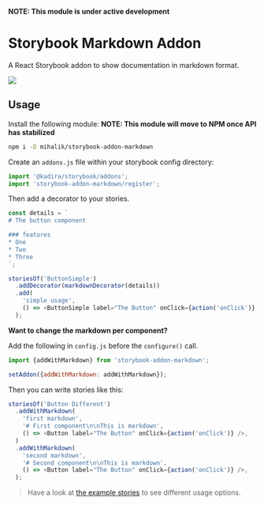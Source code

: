 **NOTE: This module is under active development**

# Storybook Markdown Addon

A React Storybook addon to show documentation in markdown format.

![](https://cldup.com/BqlCR8pOBG.png)

## Usage

Install the following module:
**NOTE: This module will move to NPM once API has stabilized**

```sh
npm i -D mihalik/storybook-addon-markdown
```

Create an `addons.js` file within your storybook config directory:

```js
import '@kadira/storybook/addons';
import 'storybook-addon-markdown/register';

```

Then add a decorator to your stories.

```js
const details = `
# The button component

### features
* One
* Two
* Three
`;

storiesOf('ButtonSimple')
  .addDecorator(markdownDecorator(details))
  .add(
    'simple usage',
    () => <ButtonSimple label="The Button" onClick={action('onClick')} />,
  );
```

**Want to change the markdown per component?**

Add the following in `config.js` before the `configure()` call.

```js
import {addWithMarkdown} from 'storybook-addon-markdown';

setAddon({addWithMarkdown: addWithMarkdown});
```

Then you can write stories like this:

```js
storiesOf('Button Different')
  .addWithMarkdown(
    'first markdown',
    '# First component\n\nThis is markdown',
    () => <Button label="The Button" onClick={action('onClick')} />,
  )
  .addWithMarkdown(
    'second markdown',
    '# Second component\n\nThis is markdown',
    () => <Button label="The Button" onClick={action('onClick')} />,
  );
```

> Have a look at [the example stories](example/story.js) to see different usage options.
